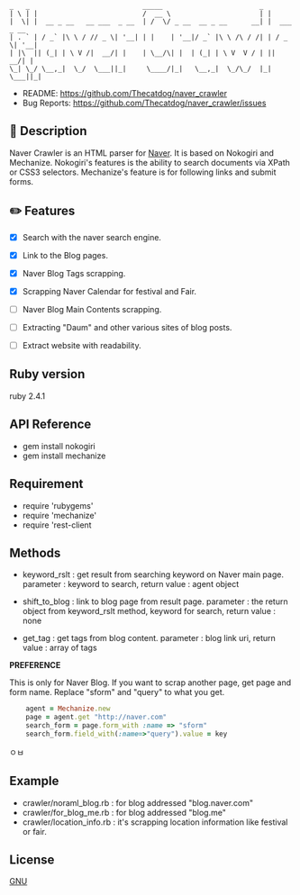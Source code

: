 
 ```
 _   _                            _____                        _             
| \ | |                          /  __ \                      | |            
|  \| |  __ _ __   __ ___  _ __  | /  \/ _ __  __ _ __      __| |  ___  _ __ 
| . ` | / _` |\ \ / // _ \| '__| | |    | '__|/ _` |\ \ /\ / /| | / _ \| '__|
| |\  || (_| | \ V /|  __/| |    | \__/\| |  | (_| | \ V  V / | ||  __/| |   
\_| \_/ \__,_|  \_/  \___||_|     \____/|_|   \__,_|  \_/\_/  |_| \___||_|                                                 
 
 ```
* README:       https://github.com/Thecatdog/naver_crawler
* Bug Reports:  https://github.com/Thecatdog/naver_crawler/issues

## :star2: Description

Naver Crawler is an HTML parser for [Naver]("http://naver.com"). It is based on Nokogiri and Mechanize.
Nokogiri's features is the ability to search documents via XPath or CSS3 selectors. 
Mechanize's feature is for following links and submit forms.


## :pencil2: Features

- [x] Search with the naver search engine.
- [x] Link to the Blog pages.
- [x] Naver Blog Tags scrapping.
- [x] Scrapping Naver Calendar for festival and Fair.
- [ ] Naver Blog Main Contents scrapping.
- [ ] Extracting "Daum" and other various sites of blog posts.
- [ ] Extract website with readability.


## Ruby version 

ruby 2.4.1

## API Reference

* gem install nokogiri
* gem install mechanize

## Requirement

* require 'rubygems'
* require 'mechanize'
* require 'rest-client

## Methods
 
* keyword_rslt : get result from searching keyword on Naver main page.
		 parameter : keyword to search,
		 return value : agent object
                
* shift_to_blog : link to blog page from result page.
                  parameter : the return object from keyword_rslt method, keyword for search,
                  return value : none        
                  
* get_tag : get tags from blog content.
            parameter : blog link uri,
            return value : array of tags
	    
__PREFERENCE__

This is only for Naver Blog.
If you want to scrap another page, get page and form name.
Replace "sform" and "query" to what you get.

```ruby
	agent = Mechanize.new
	page = agent.get "http://naver.com"
	search_form = page.form_with :name => "sform"
	search_form.field_with(:name=>"query").value = key
```

ㅇㅂ

## Example

* crawler/noraml_blog.rb : for blog addressed "blog.naver.com"
* crawler/for_blog_me.rb : for blog addressed "blog.me"
* crawler/location_info.rb : it's scrapping location information like festival or fair.

## License
[GNU](https://github.com/Thecatdog/naver_crawler/blob/master/LICENSE)
